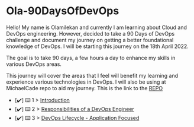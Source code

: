 # Ola-90DaysOfDevOps
Hello! My name is Olamilekan and currently I am learning about Cloud and DevOps engineering. However, decided to take a 90 Days of DevOps challenge and document my journey on getting a better foundational knowledge of DevOps. I will be starting this journey on the 18th April 2022.

The goal is to take 90 days, a few hours a day to enhance my skills in various DevOps areas.

This journey will cover the areas that I feel will benefit my learning and experience various technologies in DevOps. I will also be using at MichaelCade repo to aid my journey. This is the link to the [REPO](https://github.com/MichaelCade/90DaysOfDevOps)
- [✔️] ⌨️ 1 > [Introduction](Days/day01.md)
- [✔️] ⌨️ 2 > [Responsibilities of a DevOps Engineer](Days/day02.md)
- [✔️] ⌨️ 3 > [DevOps Lifecycle - Application Focused](Days/day03.md)
